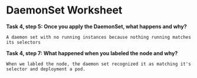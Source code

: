 # DaemonSet Worksheet


__Task 4, step 5: Once you apply the DaemonSet, what happens and why?__

```
A daemon set with no running instances because nothing running matches its selectors
```

__Task 4, step 7: What happened when you labeled the node and why?__

```
When we labled the node, the daemon set recognized it as matching it's selector and deployment a pod.
```